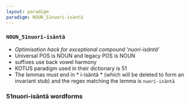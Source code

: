 ```yaml
---
layout: paradigm
paradigm: NOUN_51nuori-isäntä
---
```

### ` NOUN_51nuori-isäntä `

* _Optimisation hack for exceptional compound ’nuori-isäntä’_
* Universal POS is NOUN and legacy POS is NOUN
* suffixes use back vowel harmony
* KOTUS paradigm used in their dictionary is 51
* The lemmas must end in * i-isäntä * (which will be deleted to form an invariant stub) and the regex matching the lemma is ` nuori-isäntä `

### 51nuori-isäntä wordforms


